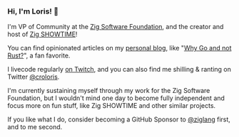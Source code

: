 ### Hi, I'm Loris! 👋

I'm VP of Community at the [Zig Software Foundation](https://ziglang.org), and the creator and host of [Zig SHOWTIME](https://zig.show)!

You can find opinionated articles on my [personal blog](https://kristoff.it), like "[Why Go and not Rust?](https://kristoff.it/blog/why-go-and-not-rust/)", a fan favorite.

I livecode regularly [on Twitch](https://twitch.tv/kristoff_it), and you can also find me shilling & ranting on Twitter [@croloris](https://twitter.com/croloris).

I'm currently sustaining myself through my work for the Zig Software Foundation, but I wouldn't mind one day to become fully independent and focus more on fun stuff, like Zig SHOWTIME and other similar projects.

If you like what I do, consider becoming a GitHub Sponsor to [@ziglang](https://github.com/ziglang) first, and to me second. 



